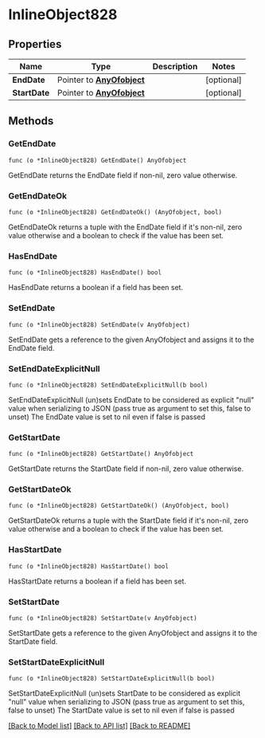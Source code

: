 # InlineObject828

## Properties

Name | Type | Description | Notes
------------ | ------------- | ------------- | -------------
**EndDate** | Pointer to [**AnyOfobject**](anyOf&lt;object&gt;.md) |  | [optional] 
**StartDate** | Pointer to [**AnyOfobject**](anyOf&lt;object&gt;.md) |  | [optional] 

## Methods

### GetEndDate

`func (o *InlineObject828) GetEndDate() AnyOfobject`

GetEndDate returns the EndDate field if non-nil, zero value otherwise.

### GetEndDateOk

`func (o *InlineObject828) GetEndDateOk() (AnyOfobject, bool)`

GetEndDateOk returns a tuple with the EndDate field if it's non-nil, zero value otherwise
and a boolean to check if the value has been set.

### HasEndDate

`func (o *InlineObject828) HasEndDate() bool`

HasEndDate returns a boolean if a field has been set.

### SetEndDate

`func (o *InlineObject828) SetEndDate(v AnyOfobject)`

SetEndDate gets a reference to the given AnyOfobject and assigns it to the EndDate field.

### SetEndDateExplicitNull

`func (o *InlineObject828) SetEndDateExplicitNull(b bool)`

SetEndDateExplicitNull (un)sets EndDate to be considered as explicit "null" value
when serializing to JSON (pass true as argument to set this, false to unset)
The EndDate value is set to nil even if false is passed
### GetStartDate

`func (o *InlineObject828) GetStartDate() AnyOfobject`

GetStartDate returns the StartDate field if non-nil, zero value otherwise.

### GetStartDateOk

`func (o *InlineObject828) GetStartDateOk() (AnyOfobject, bool)`

GetStartDateOk returns a tuple with the StartDate field if it's non-nil, zero value otherwise
and a boolean to check if the value has been set.

### HasStartDate

`func (o *InlineObject828) HasStartDate() bool`

HasStartDate returns a boolean if a field has been set.

### SetStartDate

`func (o *InlineObject828) SetStartDate(v AnyOfobject)`

SetStartDate gets a reference to the given AnyOfobject and assigns it to the StartDate field.

### SetStartDateExplicitNull

`func (o *InlineObject828) SetStartDateExplicitNull(b bool)`

SetStartDateExplicitNull (un)sets StartDate to be considered as explicit "null" value
when serializing to JSON (pass true as argument to set this, false to unset)
The StartDate value is set to nil even if false is passed

[[Back to Model list]](../README.md#documentation-for-models) [[Back to API list]](../README.md#documentation-for-api-endpoints) [[Back to README]](../README.md)


